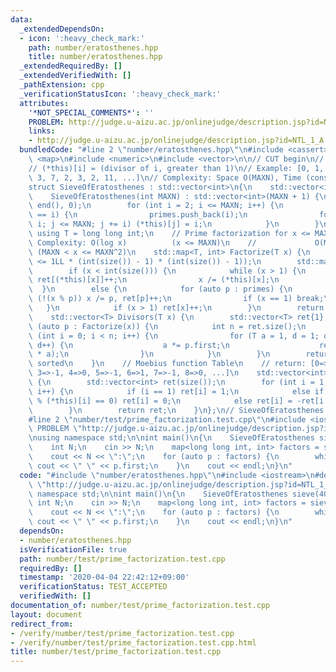 ```yaml
---
data:
  _extendedDependsOn:
  - icon: ':heavy_check_mark:'
    path: number/eratosthenes.hpp
    title: number/eratosthenes.hpp
  _extendedRequiredBy: []
  _extendedVerifiedWith: []
  _pathExtension: cpp
  _verificationStatusIcon: ':heavy_check_mark:'
  attributes:
    '*NOT_SPECIAL_COMMENTS*': ''
    PROBLEM: http://judge.u-aizu.ac.jp/onlinejudge/description.jsp?id=NTL_1_A
    links:
    - http://judge.u-aizu.ac.jp/onlinejudge/description.jsp?id=NTL_1_A
  bundledCode: "#line 2 \"number/eratosthenes.hpp\"\n#include <cassert>\n#include\
    \ <map>\n#include <numeric>\n#include <vector>\n\n// CUT begin\n// Sieve of Eratosthenes\n\
    // (*this)[i] = (divisor of i, greater than 1)\n// Example: [0, 1, 2, 3, 2, 5,\
    \ 3, 7, 2, 3, 2, 11, ...]\n// Complexity: Space O(MAXN), Time (construction) O(MAXNloglogMAXN)\n\
    struct SieveOfEratosthenes : std::vector<int>\n{\n    std::vector<int> primes;\n\
    \    SieveOfEratosthenes(int MAXN) : std::vector<int>(MAXN + 1) {\n        std::iota(begin(),\
    \ end(), 0);\n        for (int i = 2; i <= MAXN; i++) {\n            if ((*this)[i]\
    \ == i) {\n                primes.push_back(i);\n                for (int j =\
    \ i; j <= MAXN; j += i) (*this)[j] = i;\n            }\n        }\n    }\n   \
    \ using T = long long int;\n    // Prime factorization for x <= MAXN^2\n    //\
    \ Complexity: O(log x)          (x <= MAXN)\n    //             O(MAXN / logMAXN)\
    \ (MAXN < x <= MAXN^2)\n    std::map<T, int> Factorize(T x) {\n        assert(x\
    \ <= 1LL * (int(size()) - 1) * (int(size()) - 1));\n        std::map<T, int> ret;\n\
    \        if (x < int(size())) {\n            while (x > 1) {\n               \
    \ ret[(*this)[x]]++;\n                x /= (*this)[x];\n            }\n      \
    \  }\n        else {\n            for (auto p : primes) {\n                while\
    \ (!(x % p)) x /= p, ret[p]++;\n                if (x == 1) break;\n         \
    \   }\n            if (x > 1) ret[x]++;\n        }\n        return ret;\n    }\n\
    \    std::vector<T> Divisors(T x) {\n        std::vector<T> ret{1};\n        for\
    \ (auto p : Factorize(x)) {\n            int n = ret.size();\n            for\
    \ (int i = 0; i < n; i++) {\n                for (T a = 1, d = 1; d <= p.second;\
    \ d++) {\n                    a *= p.first;\n                    ret.push_back(ret[i]\
    \ * a);\n                }\n            }\n        }\n        return ret; // Not\
    \ sorted\n    }\n    // Moebius function Table\n    // return: [0=>0, 1=>1, 2=>-1,\
    \ 3=>-1, 4=>0, 5=>-1, 6=>1, 7=>-1, 8=>0, ...]\n    std::vector<int> GenerateMoebiusFunctionTable()\
    \ {\n        std::vector<int> ret(size());\n        for (int i = 1; i < int(size());\
    \ i++) {\n            if (i == 1) ret[i] = 1;\n            else if ((i / (*this)[i])\
    \ % (*this)[i] == 0) ret[i] = 0;\n            else ret[i] = -ret[i / (*this)[i]];\n\
    \        }\n        return ret;\n    }\n};\n// SieveOfEratosthenes sieve(100000);\n\
    #line 2 \"number/test/prime_factorization.test.cpp\"\n#include <iostream>\n#define\
    \ PROBLEM \"http://judge.u-aizu.ac.jp/onlinejudge/description.jsp?id=NTL_1_A\"\
    \nusing namespace std;\n\nint main()\n{\n    SieveOfEratosthenes sieve(40000);\n\
    \    int N;\n    cin >> N;\n    map<long long int, int> factors = sieve.Factorize(N);\n\
    \    cout << N << \":\";\n    for (auto p : factors) {\n        while (p.second--)\
    \ cout << \" \" << p.first;\n    }\n    cout << endl;\n}\n"
  code: "#include \"number/eratosthenes.hpp\"\n#include <iostream>\n#define PROBLEM\
    \ \"http://judge.u-aizu.ac.jp/onlinejudge/description.jsp?id=NTL_1_A\"\nusing\
    \ namespace std;\n\nint main()\n{\n    SieveOfEratosthenes sieve(40000);\n   \
    \ int N;\n    cin >> N;\n    map<long long int, int> factors = sieve.Factorize(N);\n\
    \    cout << N << \":\";\n    for (auto p : factors) {\n        while (p.second--)\
    \ cout << \" \" << p.first;\n    }\n    cout << endl;\n}\n"
  dependsOn:
  - number/eratosthenes.hpp
  isVerificationFile: true
  path: number/test/prime_factorization.test.cpp
  requiredBy: []
  timestamp: '2020-04-04 22:42:12+09:00'
  verificationStatus: TEST_ACCEPTED
  verifiedWith: []
documentation_of: number/test/prime_factorization.test.cpp
layout: document
redirect_from:
- /verify/number/test/prime_factorization.test.cpp
- /verify/number/test/prime_factorization.test.cpp.html
title: number/test/prime_factorization.test.cpp
---
```

